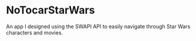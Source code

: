 # NoTocarStarWars
An app I designed using the SWAPI API to easily navigate through Star Wars characters and movies.
